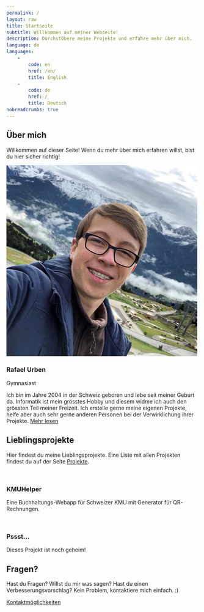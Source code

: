 ```yaml
---
permalink: /
layout: raw
title: Startseite
subtitle: Willkommen auf meiner Webseite!
description: Durchstöbere meine Projekte und erfahre mehr über mich.
language: de
languages:
    -
        code: en
        href: /en/
        title: English
    -
        code: de
        href: /
        title: Deutsch
nobreadcrumbs: true
---
```


<div class="team-boxed">
    <div class="container">
        <div class="intro">
            <h2 class="text-center">Über mich</h2>
            <p class="text-center">Willkommen auf dieser Seite! Wenn du mehr über mich erfahren willst, bist du hier
                sicher richtig!</p>
        </div>
        <div class="row justify-content-center people">
            <div class="col-sm-10 col-md-10 col-lg-8 col-xl-8 item">
                <div class="box"><img class="rounded-circle" src="/assets/img/portrait-250.jpg">
                    <h3 class="name">Rafael Urben</h3>
                    <p class="title">Gymnasiast</p>
                    <p class="description">Ich bin im Jahre 2004 in der Schweiz geboren und lebe seit meiner Geburt
                        da. Informatik ist mein grösstes Hobby und diesem widme ich auch den grössten Teil meiner
                        Freizeit. Ich erstelle gerne meine eigenen Projekte, helfe aber auch sehr gerne anderen
                        Personen bei der Verwirklichung ihrer Projekte. <a href="/about">Mehr lesen</a></p>
                    <div class="social">
                        <a href="https://instagram.com/rafaelurben">
                            <i class="fab fa-instagram"></i>
                        </a>
                        <a href="https://github.com/rafaelurben">
                            <i class="fab fa-github"></i>
                        </a>
                        <a href="mailto:contact@rafaelurben.ch">
                            <i class="fas fa-envelope"></i>
                        </a>
                    </div>
                </div>
            </div>
        </div>
    </div>
</div>
<div class="projects-horizontal">
    <div class="container">
        <div class="intro">
            <h2 class="text-center">Lieblingsprojekte</h2>
            <p class="text-center">Hier findest du meine Lieblingsprojekte. Eine Liste mit allen Projekten findest
                du auf der Seite <a href="projects">Projekte</a>.</p>
        </div>
        <div class="row projects">
            <div class="col-sm-6 item">
                <div class="row">
                    <div class="col-md-12 col-lg-5"><a href="#"><img class="img-fluid" src=""></a></div>
                    <div class="col">
                        <h3 class="name">KMUHelper</h3>
                        <p class="description">Eine Buchhaltungs-Webapp für Schweizer KMU mit Generator für
                            QR-Rechnungen.</p>
                    </div>
                </div>
            </div>
            <div class="col-sm-6 item">
                <div class="row">
                    <div class="col-md-12 col-lg-5"><a href="#"><img class="img-fluid" src=""></a></div>
                    <div class="col">
                        <h3 class="name">Pssst...</h3>
                        <p class="description">Dieses Projekt ist noch geheim!</p>
                    </div>
                </div>
            </div>
        </div>
    </div>
</div>
<div class="highlight">
    <div class="container">
        <div class="intro">
            <h2 class="text-center">Fragen?</h2>
            <p class="text-center">Hast du Fragen? Willst du mir was sagen? Hast du einen Verbesserungsvorschlag?
                Kein Problem, kontaktiere mich einfach. :)</p>
        </div>
        <div class="buttons"><a class="btn btn-primary" role="button" href="/contact">Kontaktmöglichkeiten</a></div>
    </div>
</div>
